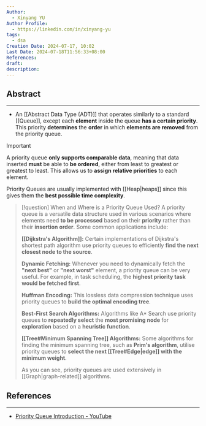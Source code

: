 ```yaml
---
Author:
  - Xinyang YU
Author Profile:
  - https://linkedin.com/in/xinyang-yu
tags:
  - dsa
Creation Date: 2024-07-17, 10:02
Last Date: 2024-07-18T11:56:33+08:00
References: 
draft: 
description: 
---
```

## Abstract
---
- An [[Abstract Data Type (ADT)]] that operates similarly to a standard [[Queue]], except each **element** inside the queue **has a certain priority**. This priority **determines** the **order** in which **elements are removed** from the priority queue.

>[!important]
> A priority queue **only supports comparable data**, meaning that data inserted **must** be able to **be ordered**, either from least to greatest or greatest to least. This allows us to **assign relative priorities** to each element.
> 
> Priority Queues are usually implemented with [[Heap|heaps]] since this gives them the **best possible time complexity**.

>[!question] When and Where is a Priority Queue Used?
> A priority queue is a versatile data structure used in various scenarios where elements need **to be processed** based on their **priority** rather than their **insertion order**. Some common applications include:
> 
> **[[Dijkstra's Algorithm]]:** Certain implementations of Dijkstra's shortest path algorithm use priority queues to efficiently **find the next closest node to the source**.
> 
> **Dynamic Fetching:** Whenever you need to dynamically fetch the **"next best"** or **"next worst"** element, a priority queue can be very useful. For example, in task scheduling, the **highest priority task would be fetched first**.
> 
> **Huffman Encoding:** This lossless data compression technique uses priority queues to **build the optimal encoding tree**.
> 
> **Best-First Search Algorithms:** Algorithms like A* Search use priority queues to **repeatedly select** the **most promising node** for **exploration** based on a **heuristic function**.
> 
> **[[Tree#Minimum Spanning Tree]] Algorithms:** Some algorithms for finding the minimum spanning tree, such as **Prim's algorithm**, utilise priority queues to **select the next [[Tree#Edge|edge]] with the minimum weight**.
> 
> As you can see, priority queues are used extensively in [[Graph|graph-related]] algorithms.

## References
---
- [Priority Queue Introduction - YouTube](https://youtu.be/wptevk0bshY?si=bomLk1DsxWS5s3PI)